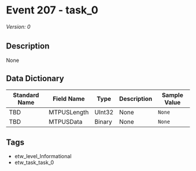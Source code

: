 # Event 207 - task_0
###### Version: 0

## Description
None

## Data Dictionary
|Standard Name|Field Name|Type|Description|Sample Value|
|---|---|---|---|---|
|TBD|MTPUSLength|UInt32|None|`None`|
|TBD|MTPUSData|Binary|None|`None`|

## Tags
* etw_level_Informational
* etw_task_task_0